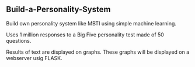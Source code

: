 ## Build-a-Personality-System
Build own personality system like MBTI using simple machine learning. 

Uses 1 million responses to a Big Five personality test made of 50 questions.

Results of text are displayed on graphs. These graphs will be displayed on a webserver usig FLASK.